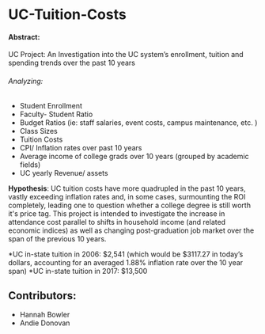 # UC-Tuition-Costs
#### Abstract: 
UC Project: An Investigation into the UC system’s enrollment, tuition and spending trends over the past 10 years

###### Analyzing: 
*	Student Enrollment 
* Faculty- Student Ratio 
* Budget Ratios (ie: staff salaries, event costs, campus maintenance, etc. ) 
* Class Sizes 
* Tuition Costs 
* CPI/ Inflation rates over past 10 years 
* Average income of college grads over 10 years (grouped by academic fields) 
* UC yearly Revenue/ assets

**Hypothesis**: UC tuition costs have more quadrupled in the past 10 years, vastly exceeding inflation rates and, in some cases, surmounting the ROI completely, leading one to question whether a college degree is still worth it's price tag. This project is intended to investigate the increase in attendance cost parallel to shifts in household income (and related economic indices) as well as changing post-graduation job market over the span of the previous 10 years.

*UC in-state tuition in 2006: $2,541 (which would be $3117.27 in today’s dollars, accounting for an averaged 1.88% inflation rate over the 10 year span) *UC in-state tuition in 2017: $13,500


## Contributors:
+ Hannah Bowler
+ Andie Donovan
